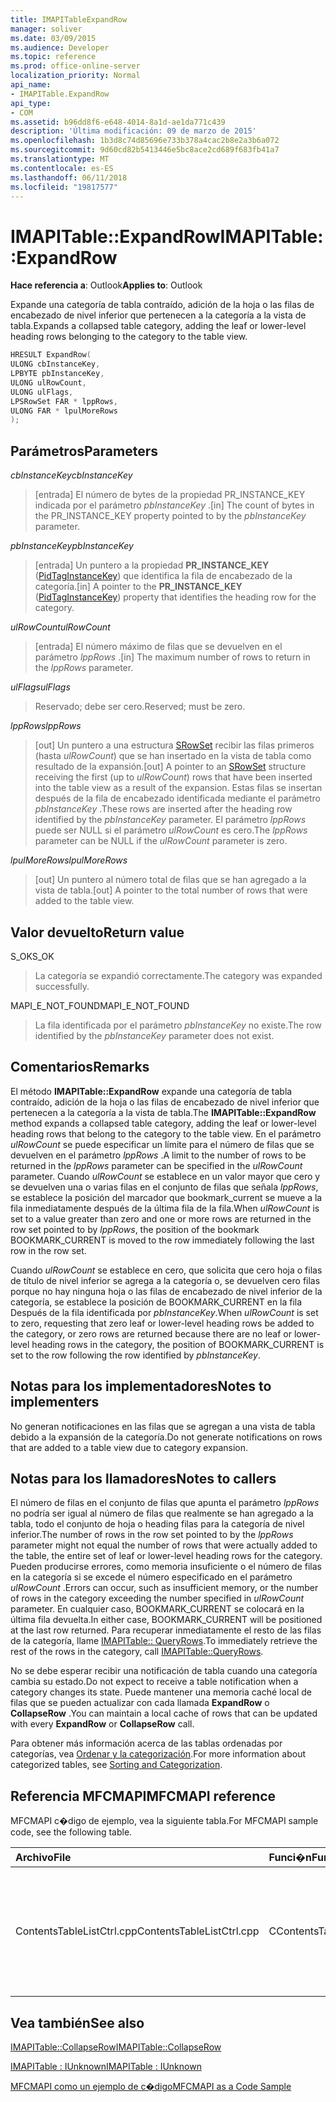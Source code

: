 ```yaml
---
title: IMAPITableExpandRow
manager: soliver
ms.date: 03/09/2015
ms.audience: Developer
ms.topic: reference
ms.prod: office-online-server
localization_priority: Normal
api_name:
- IMAPITable.ExpandRow
api_type:
- COM
ms.assetid: b96dd8f6-e648-4014-8a1d-ae1da771c439
description: 'Última modificación: 09 de marzo de 2015'
ms.openlocfilehash: 1b3d8c74d85696e733b378a4cac2b8e2a3b6a072
ms.sourcegitcommit: 9d60cd82b5413446e5bc8ace2cd689f683fb41a7
ms.translationtype: MT
ms.contentlocale: es-ES
ms.lasthandoff: 06/11/2018
ms.locfileid: "19817577"
---
```

# <a name="imapitableexpandrow"></a><span data-ttu-id="80a40-103">IMAPITable::ExpandRow</span><span class="sxs-lookup"><span data-stu-id="80a40-103">IMAPITable::ExpandRow</span></span>

  
  
<span data-ttu-id="80a40-104">**Hace referencia a**: Outlook</span><span class="sxs-lookup"><span data-stu-id="80a40-104">**Applies to**: Outlook</span></span> 
  
<span data-ttu-id="80a40-105">Expande una categoría de tabla contraído, adición de la hoja o las filas de encabezado de nivel inferior que pertenecen a la categoría a la vista de tabla.</span><span class="sxs-lookup"><span data-stu-id="80a40-105">Expands a collapsed table category, adding the leaf or lower-level heading rows belonging to the category to the table view.</span></span>
  
```cpp
HRESULT ExpandRow(
ULONG cbInstanceKey,
LPBYTE pbInstanceKey,
ULONG ulRowCount,
ULONG ulFlags,
LPSRowSet FAR * lppRows,
ULONG FAR * lpulMoreRows
);
```

## <a name="parameters"></a><span data-ttu-id="80a40-106">Parámetros</span><span class="sxs-lookup"><span data-stu-id="80a40-106">Parameters</span></span>

 <span data-ttu-id="80a40-107">_cbInstanceKey_</span><span class="sxs-lookup"><span data-stu-id="80a40-107">_cbInstanceKey_</span></span>
  
> <span data-ttu-id="80a40-108">[entrada] El número de bytes de la propiedad PR_INSTANCE_KEY indicada por el parámetro _pbInstanceKey_ .</span><span class="sxs-lookup"><span data-stu-id="80a40-108">[in] The count of bytes in the PR_INSTANCE_KEY property pointed to by the  _pbInstanceKey_ parameter.</span></span> 
    
 <span data-ttu-id="80a40-109">_pbInstanceKey_</span><span class="sxs-lookup"><span data-stu-id="80a40-109">_pbInstanceKey_</span></span>
  
> <span data-ttu-id="80a40-110">[entrada] Un puntero a la propiedad **PR_INSTANCE_KEY** ([PidTagInstanceKey](pidtaginstancekey-canonical-property.md)) que identifica la fila de encabezado de la categoría.</span><span class="sxs-lookup"><span data-stu-id="80a40-110">[in] A pointer to the **PR_INSTANCE_KEY** ([PidTagInstanceKey](pidtaginstancekey-canonical-property.md)) property that identifies the heading row for the category.</span></span> 
    
 <span data-ttu-id="80a40-111">_ulRowCount_</span><span class="sxs-lookup"><span data-stu-id="80a40-111">_ulRowCount_</span></span>
  
> <span data-ttu-id="80a40-112">[entrada] El número máximo de filas que se devuelven en el parámetro _lppRows_ .</span><span class="sxs-lookup"><span data-stu-id="80a40-112">[in] The maximum number of rows to return in the  _lppRows_ parameter.</span></span> 
    
 <span data-ttu-id="80a40-113">_ulFlags_</span><span class="sxs-lookup"><span data-stu-id="80a40-113">_ulFlags_</span></span>
  
> <span data-ttu-id="80a40-114">Reservado; debe ser cero.</span><span class="sxs-lookup"><span data-stu-id="80a40-114">Reserved; must be zero.</span></span>
    
 <span data-ttu-id="80a40-115">_lppRows_</span><span class="sxs-lookup"><span data-stu-id="80a40-115">_lppRows_</span></span>
  
> <span data-ttu-id="80a40-116">[out] Un puntero a una estructura [SRowSet](srowset.md) recibir las filas primeros (hasta _ulRowCount_) que se han insertado en la vista de tabla como resultado de la expansión.</span><span class="sxs-lookup"><span data-stu-id="80a40-116">[out] A pointer to an [SRowSet](srowset.md) structure receiving the first (up to  _ulRowCount_) rows that have been inserted into the table view as a result of the expansion.</span></span> <span data-ttu-id="80a40-117">Estas filas se insertan después de la fila de encabezado identificada mediante el parámetro _pbInstanceKey_ .</span><span class="sxs-lookup"><span data-stu-id="80a40-117">These rows are inserted after the heading row identified by the  _pbInstanceKey_ parameter.</span></span> <span data-ttu-id="80a40-118">El parámetro _lppRows_ puede ser NULL si el parámetro _ulRowCount_ es cero.</span><span class="sxs-lookup"><span data-stu-id="80a40-118">The  _lppRows_ parameter can be NULL if the  _ulRowCount_ parameter is zero.</span></span> 
    
 <span data-ttu-id="80a40-119">_lpulMoreRows_</span><span class="sxs-lookup"><span data-stu-id="80a40-119">_lpulMoreRows_</span></span>
  
> <span data-ttu-id="80a40-120">[out] Un puntero al número total de filas que se han agregado a la vista de tabla.</span><span class="sxs-lookup"><span data-stu-id="80a40-120">[out] A pointer to the total number of rows that were added to the table view.</span></span>
    
## <a name="return-value"></a><span data-ttu-id="80a40-121">Valor devuelto</span><span class="sxs-lookup"><span data-stu-id="80a40-121">Return value</span></span>

<span data-ttu-id="80a40-122">S_OK</span><span class="sxs-lookup"><span data-stu-id="80a40-122">S_OK</span></span> 
  
> <span data-ttu-id="80a40-123">La categoría se expandió correctamente.</span><span class="sxs-lookup"><span data-stu-id="80a40-123">The category was expanded successfully.</span></span>
    
<span data-ttu-id="80a40-124">MAPI_E_NOT_FOUND</span><span class="sxs-lookup"><span data-stu-id="80a40-124">MAPI_E_NOT_FOUND</span></span> 
  
> <span data-ttu-id="80a40-125">La fila identificada por el parámetro _pbInstanceKey_ no existe.</span><span class="sxs-lookup"><span data-stu-id="80a40-125">The row identified by the  _pbInstanceKey_ parameter does not exist.</span></span> 
    
## <a name="remarks"></a><span data-ttu-id="80a40-126">Comentarios</span><span class="sxs-lookup"><span data-stu-id="80a40-126">Remarks</span></span>

<span data-ttu-id="80a40-127">El método **IMAPITable::ExpandRow** expande una categoría de tabla contraído, adición de la hoja o las filas de encabezado de nivel inferior que pertenecen a la categoría a la vista de tabla.</span><span class="sxs-lookup"><span data-stu-id="80a40-127">The **IMAPITable::ExpandRow** method expands a collapsed table category, adding the leaf or lower-level heading rows that belong to the category to the table view.</span></span> <span data-ttu-id="80a40-128">En el parámetro _ulRowCount_ se puede especificar un límite para el número de filas que se devuelven en el parámetro _lppRows_ .</span><span class="sxs-lookup"><span data-stu-id="80a40-128">A limit to the number of rows to be returned in the  _lppRows_ parameter can be specified in the  _ulRowCount_ parameter.</span></span> <span data-ttu-id="80a40-129">Cuando _ulRowCount_ se establece en un valor mayor que cero y se devuelven una o varias filas en el conjunto de filas que señala _lppRows_, se establece la posición del marcador que bookmark_current se mueve a la fila inmediatamente después de la última fila de la fila.</span><span class="sxs-lookup"><span data-stu-id="80a40-129">When  _ulRowCount_ is set to a value greater than zero and one or more rows are returned in the row set pointed to by  _lppRows_, the position of the bookmark BOOKMARK_CURRENT is moved to the row immediately following the last row in the row set.</span></span>
  
<span data-ttu-id="80a40-130">Cuando _ulRowCount_ se establece en cero, que solicita que cero hoja o filas de título de nivel inferior se agrega a la categoría o, se devuelven cero filas porque no hay ninguna hoja o las filas de encabezado de nivel inferior de la categoría, se establece la posición de BOOKMARK_CURRENT en la fila Después de la fila identificada por _pbInstanceKey_.</span><span class="sxs-lookup"><span data-stu-id="80a40-130">When  _ulRowCount_ is set to zero, requesting that zero leaf or lower-level heading rows be added to the category, or zero rows are returned because there are no leaf or lower-level heading rows in the category, the position of BOOKMARK_CURRENT is set to the row following the row identified by  _pbInstanceKey_.</span></span> 
  
## <a name="notes-to-implementers"></a><span data-ttu-id="80a40-131">Notas para los implementadores</span><span class="sxs-lookup"><span data-stu-id="80a40-131">Notes to implementers</span></span>

<span data-ttu-id="80a40-132">No generan notificaciones en las filas que se agregan a una vista de tabla debido a la expansión de la categoría.</span><span class="sxs-lookup"><span data-stu-id="80a40-132">Do not generate notifications on rows that are added to a table view due to category expansion.</span></span>
  
## <a name="notes-to-callers"></a><span data-ttu-id="80a40-133">Notas para los llamadores</span><span class="sxs-lookup"><span data-stu-id="80a40-133">Notes to callers</span></span>

<span data-ttu-id="80a40-134">El número de filas en el conjunto de filas que apunta el parámetro _lppRows_ no podría ser igual al número de filas que realmente se han agregado a la tabla, todo el conjunto de hoja o heading filas para la categoría de nivel inferior.</span><span class="sxs-lookup"><span data-stu-id="80a40-134">The number of rows in the row set pointed to by the  _lppRows_ parameter might not equal the number of rows that were actually added to the table, the entire set of leaf or lower-level heading rows for the category.</span></span> <span data-ttu-id="80a40-135">Pueden producirse errores, como memoria insuficiente o el número de filas en la categoría si se excede el número especificado en el parámetro _ulRowCount_ .</span><span class="sxs-lookup"><span data-stu-id="80a40-135">Errors can occur, such as insufficient memory, or the number of rows in the category exceeding the number specified in  _ulRowCount_ parameter.</span></span> <span data-ttu-id="80a40-136">En cualquier caso, BOOKMARK_CURRENT se colocará en la última fila devuelta.</span><span class="sxs-lookup"><span data-stu-id="80a40-136">In either case, BOOKMARK_CURRENT will be positioned at the last row returned.</span></span> <span data-ttu-id="80a40-137">Para recuperar inmediatamente el resto de las filas de la categoría, llame [IMAPITable:: QueryRows](imapitable-queryrows.md).</span><span class="sxs-lookup"><span data-stu-id="80a40-137">To immediately retrieve the rest of the rows in the category, call [IMAPITable::QueryRows](imapitable-queryrows.md).</span></span>
  
<span data-ttu-id="80a40-138">No se debe esperar recibir una notificación de tabla cuando una categoría cambia su estado.</span><span class="sxs-lookup"><span data-stu-id="80a40-138">Do not expect to receive a table notification when a category changes its state.</span></span> <span data-ttu-id="80a40-139">Puede mantener una memoria caché local de filas que se pueden actualizar con cada llamada **ExpandRow** o **CollapseRow** .</span><span class="sxs-lookup"><span data-stu-id="80a40-139">You can maintain a local cache of rows that can be updated with every **ExpandRow** or **CollapseRow** call.</span></span> 
  
<span data-ttu-id="80a40-140">Para obtener más información acerca de las tablas ordenadas por categorías, vea [Ordenar y la categorización](sorting-and-categorization.md).</span><span class="sxs-lookup"><span data-stu-id="80a40-140">For more information about categorized tables, see [Sorting and Categorization](sorting-and-categorization.md).</span></span>
  
## <a name="mfcmapi-reference"></a><span data-ttu-id="80a40-141">Referencia MFCMAPI</span><span class="sxs-lookup"><span data-stu-id="80a40-141">MFCMAPI reference</span></span>

<span data-ttu-id="80a40-142">MFCMAPI c�digo de ejemplo, vea la siguiente tabla.</span><span class="sxs-lookup"><span data-stu-id="80a40-142">For MFCMAPI sample code, see the following table.</span></span>
  
|<span data-ttu-id="80a40-143">**Archivo**</span><span class="sxs-lookup"><span data-stu-id="80a40-143">**File**</span></span>|<span data-ttu-id="80a40-144">**Funci�n**</span><span class="sxs-lookup"><span data-stu-id="80a40-144">**Function**</span></span>|<span data-ttu-id="80a40-145">**Comentario**</span><span class="sxs-lookup"><span data-stu-id="80a40-145">**Comment**</span></span>|
|:-----|:-----|:-----|
|<span data-ttu-id="80a40-146">ContentsTableListCtrl.cpp</span><span class="sxs-lookup"><span data-stu-id="80a40-146">ContentsTableListCtrl.cpp</span></span>  <br/> |<span data-ttu-id="80a40-147">CContentsTableListCtrl::DoExpandCollapse</span><span class="sxs-lookup"><span data-stu-id="80a40-147">CContentsTableListCtrl::DoExpandCollapse</span></span>  <br/> |<span data-ttu-id="80a40-148">MFCMAPI usa el método **IMAPITable::ExpandRow** para expandir una categoría de tabla contraídos.</span><span class="sxs-lookup"><span data-stu-id="80a40-148">MFCMAPI uses the **IMAPITable::ExpandRow** method to expand a collapsed table category.</span></span>  <br/> |
   
## <a name="see-also"></a><span data-ttu-id="80a40-149">Vea también</span><span class="sxs-lookup"><span data-stu-id="80a40-149">See also</span></span>



[<span data-ttu-id="80a40-150">IMAPITable::CollapseRow</span><span class="sxs-lookup"><span data-stu-id="80a40-150">IMAPITable::CollapseRow</span></span>](imapitable-collapserow.md)
  
[<span data-ttu-id="80a40-151">IMAPITable : IUnknown</span><span class="sxs-lookup"><span data-stu-id="80a40-151">IMAPITable : IUnknown</span></span>](imapitableiunknown.md)


[<span data-ttu-id="80a40-152">MFCMAPI como un ejemplo de c�digo</span><span class="sxs-lookup"><span data-stu-id="80a40-152">MFCMAPI as a Code Sample</span></span>](mfcmapi-as-a-code-sample.md)

